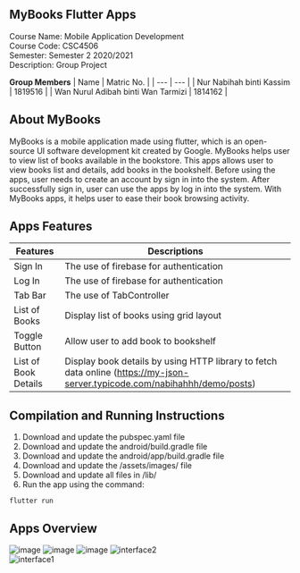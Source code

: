 ## MyBooks Flutter Apps
  
  Course Name: Mobile Application Development<br/> 
  Course Code: CSC4506<br/>
  Semester: Semester 2 2020/2021<br/>
  Description: Group Project<br/>
  
 **Group Members**
| Name | Matric No. |
| --- | --- |
| Nur Nabihah binti Kassim | 1819516 |
| Wan Nurul Adibah binti Wan Tarmizi | 1814162 |


## About MyBooks
MyBooks is a mobile application made using flutter, which is an open-source UI software development kit created by Google. MyBooks helps user to view list of books available in the bookstore. This apps allows user to view books list and details, add books in the bookshelf. Before using the apps, user needs to create an account by sign in into the system. After successfully sign in, user can use the apps by log in into the system. With MyBooks apps, it helps user to ease their book browsing activity.

## Apps Features

| Features | Descriptions |
| --- | --- |
| Sign In | The use of firebase for authentication |
| Log In | The use of firebase for authentication |
| Tab Bar | The use of TabController |
| List of Books | Display list of books using grid layout |
| Toggle Button | Allow user to add book to bookshelf |
| List of Book Details | Display book details by using HTTP library to fetch data online (https://my-json-server.typicode.com/nabihahhh/demo/posts) |

## Compilation and Running Instructions

1. Download and update the pubspec.yaml file
2. Download and update the android/build.gradle file
3. Download and update the android/app/build.gradle file
4. Download and update the /assets/images/ file
5. Download and update all files in /lib/ 
6. Run the app using the command:

``` flutter run ```

## Apps Overview

![image](https://user-images.githubusercontent.com/55779668/123855823-e657ee00-d952-11eb-84b4-dfbb4b28f437.png)  ![image](https://user-images.githubusercontent.com/55779668/123851141-72671700-d94d-11eb-92b2-9a655ac19fcc.png)   ![image](https://user-images.githubusercontent.com/55779668/123854131-ddfeb380-d950-11eb-9135-9ed2e70b72c2.png)   ![interface2](https://user-images.githubusercontent.com/35028821/123841422-1d71d380-d942-11eb-95ef-f34f0e11b855.PNG)    
![interface1](https://user-images.githubusercontent.com/35028821/123842082-f4057780-d942-11eb-9c6c-79f18b1a69f6.PNG)












